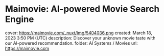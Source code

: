 # Maimovie: AI-powered Movie Search Engine

cover: https://maimovie.com/_nuxt/img/5404036.png
created: March 18, 2023 3:50 PM (UTC)
description: Discover your unknown movie taste with our AI-powered recommendation.
folder: AI Systems / Movies
url: https://maimovie.com
